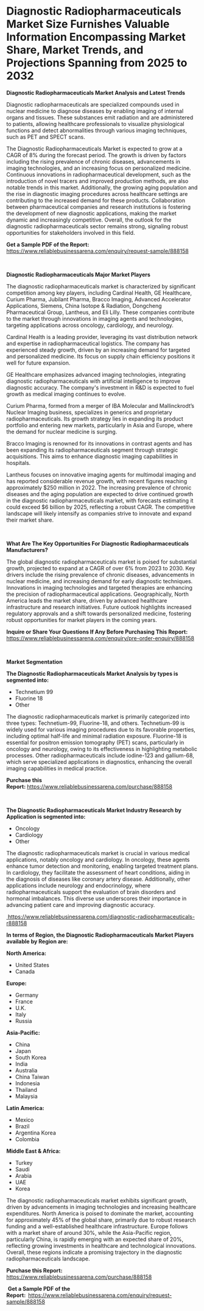 <p><h1>Diagnostic Radiopharmaceuticals Market Size Furnishes Valuable Information Encompassing Market Share, Market Trends, and Projections Spanning from 2025 to 2032</h1></p><p><strong>Diagnostic Radiopharmaceuticals Market Analysis and Latest Trends</strong></p>
<p><p>Diagnostic radiopharmaceuticals are specialized compounds used in nuclear medicine to diagnose diseases by enabling imaging of internal organs and tissues. These substances emit radiation and are administered to patients, allowing healthcare professionals to visualize physiological functions and detect abnormalities through various imaging techniques, such as PET and SPECT scans.</p><p>The Diagnostic Radiopharmaceuticals Market is expected to grow at a CAGR of 8% during the forecast period. The growth is driven by factors including the rising prevalence of chronic diseases, advancements in imaging technologies, and an increasing focus on personalized medicine. Continuous innovations in radiopharmaceutical development, such as the introduction of novel tracers and improved production methods, are also notable trends in this market. Additionally, the growing aging population and the rise in diagnostic imaging procedures across healthcare settings are contributing to the increased demand for these products. Collaboration between pharmaceutical companies and research institutions is fostering the development of new diagnostic applications, making the market dynamic and increasingly competitive. Overall, the outlook for the diagnostic radiopharmaceuticals sector remains strong, signaling robust opportunities for stakeholders involved in this field.</p></p>
<p><strong>Get a Sample PDF of the Report:&nbsp;</strong> <a href="https://www.reliablebusinessarena.com/enquiry/request-sample/888158?utm_campaign=3252&utm_medium=2&utm_source=Github&utm_content=ia&utm_term=19042025&utm_id=diagnostic-radiopharmaceuticals">https://www.reliablebusinessarena.com/enquiry/request-sample/888158</a></p>
<p>&nbsp;</p>
<p><strong>Diagnostic Radiopharmaceuticals Major Market Players</strong></p>
<p><p>The diagnostic radiopharmaceuticals market is characterized by significant competition among key players, including Cardinal Health, GE Healthcare, Curium Pharma, Jubilant Pharma, Bracco Imaging, Advanced Accelerator Applications, Siemens, China Isotope & Radiation, Dongcheng Pharmaceutical Group, Lantheus, and Eli Lilly. These companies contribute to the market through innovations in imaging agents and technologies, targeting applications across oncology, cardiology, and neurology.</p><p>Cardinal Health is a leading provider, leveraging its vast distribution network and expertise in radiopharmaceutical logistics. The company has experienced steady growth, driven by an increasing demand for targeted and personalized medicine. Its focus on supply chain efficiency positions it well for future expansion.</p><p>GE Healthcare emphasizes advanced imaging technologies, integrating diagnostic radiopharmaceuticals with artificial intelligence to improve diagnostic accuracy. The company's investment in R&D is expected to fuel growth as medical imaging continues to evolve.</p><p>Curium Pharma, formed from a merger of IBA Molecular and Mallinckrodt’s Nuclear Imaging business, specializes in generics and proprietary radiopharmaceuticals. Its growth strategy lies in expanding its product portfolio and entering new markets, particularly in Asia and Europe, where the demand for nuclear medicine is surging.</p><p>Bracco Imaging is renowned for its innovations in contrast agents and has been expanding its radiopharmaceuticals segment through strategic acquisitions. This aims to enhance diagnostic imaging capabilities in hospitals.</p><p>Lantheus focuses on innovative imaging agents for multimodal imaging and has reported considerable revenue growth, with recent figures reaching approximately $250 million in 2022. The increasing prevalence of chronic diseases and the aging population are expected to drive continued growth in the diagnostic radiopharmaceuticals market, with forecasts estimating it could exceed $6 billion by 2025, reflecting a robust CAGR. The competitive landscape will likely intensify as companies strive to innovate and expand their market share.</p></p>
<p>&nbsp;</p>
<p><strong>What Are The Key Opportunities For Diagnostic Radiopharmaceuticals Manufacturers?</strong></p>
<p><p>The global diagnostic radiopharmaceuticals market is poised for substantial growth, projected to expand at a CAGR of over 6% from 2023 to 2030. Key drivers include the rising prevalence of chronic diseases, advancements in nuclear medicine, and increasing demand for early diagnostic techniques. Innovations in imaging technologies and targeted therapies are enhancing the precision of radiopharmaceutical applications. Geographically, North America leads the market share, driven by advanced healthcare infrastructure and research initiatives. Future outlook highlights increased regulatory approvals and a shift towards personalized medicine, fostering robust opportunities for market players in the coming years.</p></p>
<p><strong>Inquire or Share Your Questions If Any Before Purchasing This Report:</strong> <a href="https://www.reliablebusinessarena.com/enquiry/pre-order-enquiry/888158?utm_campaign=3252&utm_medium=2&utm_source=Github&utm_content=ia&utm_term=19042025&utm_id=diagnostic-radiopharmaceuticals">https://www.reliablebusinessarena.com/enquiry/pre-order-enquiry/888158</a></p>
<p>&nbsp;</p>
<p><strong>Market Segmentation</strong></p>
<p><strong>The Diagnostic Radiopharmaceuticals Market Analysis by types is segmented into:</strong></p>
<p><ul><li>Technetium 99</li><li>Fluorine 18</li><li>Other</li></ul></p>
<p><p>The diagnostic radiopharmaceuticals market is primarily categorized into three types: Technetium-99, Fluorine-18, and others. Technetium-99 is widely used for various imaging procedures due to its favorable properties, including optimal half-life and minimal radiation exposure. Fluorine-18 is essential for positron emission tomography (PET) scans, particularly in oncology and neurology, owing to its effectiveness in highlighting metabolic processes. Other radiopharmaceuticals include iodine-123 and gallium-68, which serve specialized applications in diagnostics, enhancing the overall imaging capabilities in medical practice.</p></p>
<p><strong>Purchase this Report:&nbsp;</strong><a href="https://www.reliablebusinessarena.com/purchase/888158?utm_campaign=3252&utm_medium=2&utm_source=Github&utm_content=ia&utm_term=19042025&utm_id=diagnostic-radiopharmaceuticals">https://www.reliablebusinessarena.com/purchase/888158</a></p>
<p>&nbsp;</p>
<p><strong>The Diagnostic Radiopharmaceuticals Market Industry Research by Application is segmented into:</strong></p>
<p><ul><li>Oncology</li><li>Cardiology</li><li>Other</li></ul></p>
<p><p>The diagnostic radiopharmaceuticals market is crucial in various medical applications, notably oncology and cardiology. In oncology, these agents enhance tumor detection and monitoring, enabling targeted treatment plans. In cardiology, they facilitate the assessment of heart conditions, aiding in the diagnosis of diseases like coronary artery disease. Additionally, other applications include neurology and endocrinology, where radiopharmaceuticals support the evaluation of brain disorders and hormonal imbalances. This diverse use underscores their importance in advancing patient care and improving diagnostic accuracy.</p></p>
<p><a href="https://www.reliablebusinessarena.com/diagnostic-radiopharmaceuticals-r888158?utm_campaign=3252&utm_medium=2&utm_source=Github&utm_content=ia&utm_term=19042025&utm_id=diagnostic-radiopharmaceuticals">&nbsp;https://www.reliablebusinessarena.com/diagnostic-radiopharmaceuticals-r888158</a></p>
<p><strong>In terms of Region, the Diagnostic Radiopharmaceuticals Market Players available by Region are:</strong></p>
<p>
    <p> <strong> North America: </strong>
        <ul>
            <li>United States</li>
            <li>Canada</li>
        </ul>
        </p> 
    <p> <strong> Europe: </strong>
        <ul>
            <li>Germany</li>
            <li>France</li>
            <li>U.K.</li>
            <li>Italy</li>
            <li>Russia</li>
        </ul>
        </p> 
    <p> <strong> Asia-Pacific: </strong>
        <ul>
            <li>China</li>
            <li>Japan</li>
            <li>South Korea</li>
            <li>India</li>
            <li>Australia</li>
            <li>China Taiwan</li>
            <li>Indonesia</li>
            <li>Thailand</li>
            <li>Malaysia</li>
        </ul>
        </p> 
    <p> <strong> Latin America: </strong>
        <ul>
            <li>Mexico</li>
            <li>Brazil</li>
            <li>Argentina Korea</li>
            <li>Colombia</li>
        </ul>
        </p> 
    <p> <strong> Middle East & Africa: </strong>
        <ul>
            <li>Turkey</li>
            <li>Saudi</li>
            <li>Arabia</li>
            <li>UAE</li>
            <li>Korea</li>
        </ul>
    </p>
    </p>
<p><p>The diagnostic radiopharmaceuticals market exhibits significant growth, driven by advancements in imaging technologies and increasing healthcare expenditures. North America is poised to dominate the market, accounting for approximately 45% of the global share, primarily due to robust research funding and a well-established healthcare infrastructure. Europe follows with a market share of around 30%, while the Asia-Pacific region, particularly China, is rapidly emerging with an expected share of 20%, reflecting growing investments in healthcare and technological innovations. Overall, these regions indicate a promising trajectory in the diagnostic radiopharmaceuticals landscape.</p></p>
<p><strong>Purchase this Report: </strong><a href="https://www.reliablebusinessarena.com/purchase/888158?utm_campaign=3252&utm_medium=2&utm_source=Github&utm_content=ia&utm_term=19042025&utm_id=diagnostic-radiopharmaceuticals">https://www.reliablebusinessarena.com/purchase/888158</a></p>
<p>&nbsp;<strong>Get a Sample PDF of the Report:&nbsp;&nbsp;</strong><a href="https://www.reliablebusinessarena.com/enquiry/request-sample/888158?utm_campaign=3252&utm_medium=2&utm_source=Github&utm_content=ia&utm_term=19042025&utm_id=diagnostic-radiopharmaceuticals">https://www.reliablebusinessarena.com/enquiry/request-sample/888158</a></p>
<p><strong></strong></p>
<p><p></p><p></p><p></p></p>